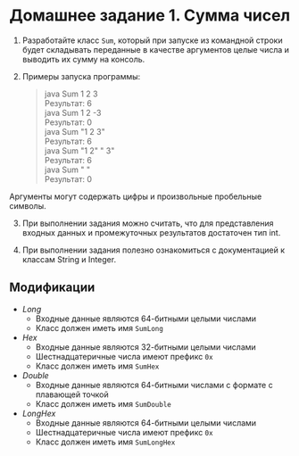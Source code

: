 # Домашнее задание 1. Сумма чисел

1. Разработайте класс `Sum`, который при запуске из командной строки будет складывать переданные в качестве аргументов целые числа и выводить их сумму на консоль.

2. Примеры запуска программы:
   > java Sum 1 2 3  
   > Результат: 6  
   > java Sum 1 2 -3  
   > Результат: 0  
   > java Sum "1 2 3"  
   > Результат: 6  
   > java Sum "1 2" " 3"  
   > Результат: 6  
   > java Sum " "  
   > Результат: 0  

Аргументы могут содержать цифры и произвольные пробельные символы.

3. При выполнении задания можно считать, что для представления входных данных и промежуточных результатов достаточен тип int.

4. При выполнении задания полезно ознакомиться с документацией к классам String и Integer.

## Модификации

 * *Long*
    * Входные данные являются 64-битными целыми числами
    * Класс должен иметь имя `SumLong`
 * *Hex*
    * Входные данные являются 32-битными целыми числами
    * Шестнадцатеричные числа имеют префикс `0x`
    * Класс должен иметь имя `SumHex`
 * *Double*
    * Входные данные являются 64-битными числами с формате с плавающей точкой
    * Класс должен иметь имя `SumDouble`
 * *LongHex*
    * Входные данные являются 64-битными целыми числами
    * Шестнадцатеричные числа имеют префикс `0x`
    * Класс должен иметь имя `SumLongHex`

